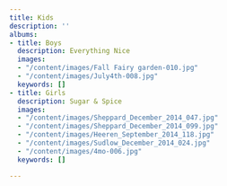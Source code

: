 ```yaml
---
title: Kids
description: ''
albums:
- title: Boys
  description: Everything Nice
  images:
  - "/content/images/Fall Fairy garden-010.jpg"
  - "/content/images/July4th-008.jpg"
  keywords: []
- title: Girls
  description: Sugar & Spice
  images:
  - "/content/images/Sheppard_December_2014_047.jpg"
  - "/content/images/Sheppard_December_2014_099.jpg"
  - "/content/images/Heeren_September_2014_118.jpg"
  - "/content/images/Sudlow_December_2014_024.jpg"
  - "/content/images/4mo-006.jpg"
  keywords: []

---
```

